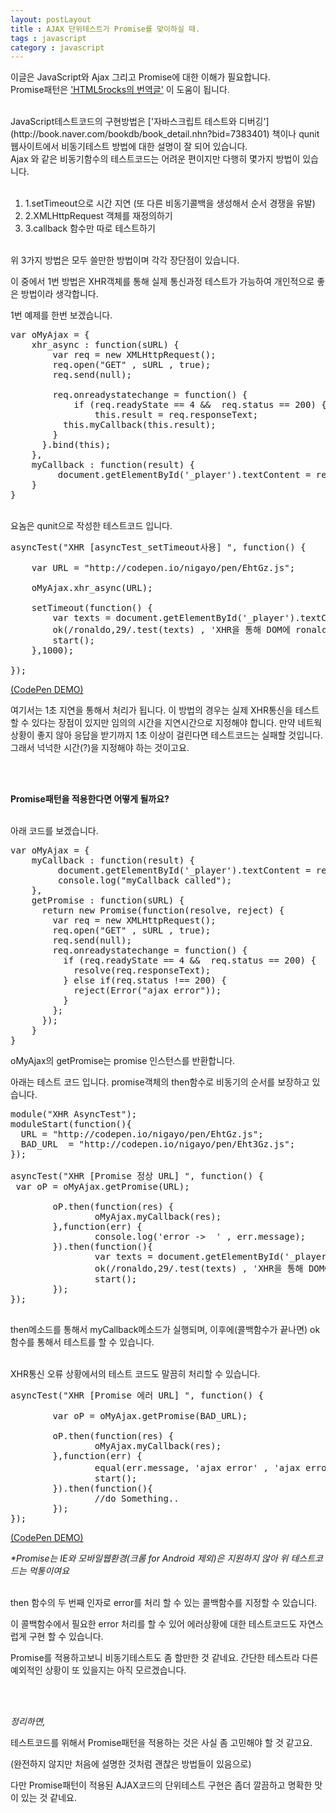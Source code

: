 ```yaml
---
layout: postLayout
title : AJAX 단위테스트가 Promise를 맞이하실 때.
tags : javascript
category : javascript
---
```


이글은 JavaScript와 Ajax 그리고 Promise에 대한 이해가 필요합니다. <br>
Promise패턴은 ['HTML5rocks의 번역글'](http://www.html5rocks.com/ko/tutorials/es6/promises/ "Promise HTML5Rocks번역글") 이 도움이 됩니다.

<br>
JavaScript테스트코드의 구현방법은 ['자바스크립트 테스트와 디버깅'](http://book.naver.com/bookdb/book_detail.nhn?bid=7383401) 책이나 qunit 웹사이트에서 비동기테스트 방법에 대한 설명이 잘 되어 있습니다.

<br>
Ajax 와 같은 비동기함수의 테스트코드는 어려운 편이지만 다행히 몇가지 방법이 있습니다.<br/><br/>

1. 1.setTimeout으로 시간 지연 (또 다른 비동기콜백을 생성해서 순서 경쟁을 유발)
2. 2.XMLHttpRequest 객체를 재정의하기
3. 3.callback 함수만 따로 테스트하기

<br>
위 3가지 방법은 모두 쓸만한 방법이며 각각 장단점이 있습니다.

이 중에서 1번 방법은 XHR객체를 통해 실제 통신과정 테스트가 가능하여 개인적으로 좋은 방법이라 생각합니다.

1번 예제를 한번 보겠습니다.

<pre class="prettyprint">
var oMyAjax = {
 	xhr_async : function(sURL) {
 		var req = new XMLHttpRequest();
 		req.open("GET" , sURL , true);
 		req.send(null);

 		req.onreadystatechange = function() {
 			if (req.readyState == 4 &&  req.status == 200) {
 				this.result = req.responseText;
          this.myCallback(this.result);
        }
      }.bind(this);
    },
    myCallback : function(result) {
         document.getElementById('_player').textContent = result;
    }
}
</pre>

<br>
요놈은 qunit으로 작성한 테스트코드 입니다.

<pre class="prettyprint">
asyncTest("XHR [asyncTest_setTimeout사용] ", function() {

	var URL = "http://codepen.io/nigayo/pen/EhtGz.js";

    oMyAjax.xhr_async(URL);
  
    setTimeout(function() {
        var texts = document.getElementById('_player').textContent;
        ok(/ronaldo,29/.test(texts) , 'XHR을 통해 DOM에 ronaldo 텍스트가 있군요');
        start();
    },1000);
  
});
</pre>
[(CodePen DEMO)](http://codepen.io/nigayo/pen/BoezC?editors=001 "codepen demo page")

여기서는 1초 지연을 통해서 처리가 됩니다. 이 방법의 경우는 실제 XHR통신을 테스트 할 수 있다는 장점이 있지만 임의의 시간을 지연시간으로 지정해야 합니다.
만약 네트웍 상황이 좋지 않아 응답을 받기까지 1초 이상이 걸린다면 테스트코드는 실패할 것입니다. 그래서 넉넉한 시간(?)을 지정해야 하는 것이고요.

<br><br>

**Promise패턴을 적용한다면 어떻게 될까요?**
<br><br>

아래 코드를 보겠습니다. 

<pre class="prettyprint">
var oMyAjax = {
    myCallback : function(result) {
         document.getElementById('_player').textContent = result;
         console.log("myCallback called");
    }, 
    getPromise : function(sURL) {
      return new Promise(function(resolve, reject) {
        var req = new XMLHttpRequest();
        req.open("GET" , sURL , true);
        req.send(null);
        req.onreadystatechange = function() {
          if (req.readyState == 4 &&  req.status == 200) {
            resolve(req.responseText);
          } else if(req.status !== 200) {
            reject(Error("ajax error"));
          }
        };
      });
    }
}
</pre>

oMyAjax의 getPromise는 promise 인스턴스를 반환합니다.

아래는 테스트 코드 입니다. promise객체의 then함수로 비동기의 순서를 보장하고 있습니다.

<pre class="prettyprint">
module("XHR AsyncTest");
moduleStart(function(){
  URL = "http://codepen.io/nigayo/pen/EhtGz.js";
  BAD_URL  = "http://codepen.io/nigayo/pen/Eht3Gz.js";  
});

asyncTest("XHR [Promise 정상 URL] ", function() {
 var oP = oMyAjax.getPromise(URL);
      
        oP.then(function(res) {
                oMyAjax.myCallback(res);
        },function(err) {
                console.log('error ->  ' , err.message);
        }).then(function(){
                var texts = document.getElementById('_player').textContent;
                ok(/ronaldo,29/.test(texts) , 'XHR을 통해 DOM에 ronaldo 텍스트가 있군요');
                start();
        });
});

</pre>

then메소드를 통해서 myCallback메소드가 실행되며, 이후에(콜백함수가 끝나면) ok 함수를 통해서 테스트를 할 수 있습니다.

<br>
XHR통신 오류 상황에서의 테스트 코드도 말끔히 처리할 수 있습니다.

<pre class="prettyprint">
asyncTest("XHR [Promise 에러 URL] ", function() {

        var oP = oMyAjax.getPromise(BAD_URL);
      
        oP.then(function(res) {
                oMyAjax.myCallback(res);
        },function(err) {
                equal(err.message, 'ajax error' , 'ajax error 처리가 정상이군요');
                start();
        }).then(function(){
                //do Something..
        });
});
</pre>
[(CodePen DEMO)](http://codepen.io/nigayo/pen/CvBHf/?editors=001 "codepen demo page")

<i>*Promise는 IE와 모바일웹환경(크롬 for Android 제외)은 지원하지 않아 위 테스트코드는 먹통이여요</i>

<br> 
then 함수의 두 번째 인자로 error를 처리 할 수 있는 콜백함수를 지정할 수 있습니다.

이 콜백함수에서 필요한 error 처리를 할 수 있어 에러상황에 대한 테스트코드도 자연스럽게 구현 할 수 있습니다.

Promise를 적용하고보니 비동기테스트도 좀 할만한 것 같네요. 간단한 테스트라 다른 예외적인 상황이 또 있을지는 아직 모르겠습니다.

<br>
<br>

<em>정리하면,</em>

테스트코드를 위해서 Promise패턴을 적용하는 것은 사실 좀 고민해야 할 것 같고요.

(완전하지 않지만 처음에 설명한 것처럼 괜찮은 방법들이 있음으로)

다만 Promise패턴이 적용된 AJAX코드의 단위테스트 구현은 좀더 깔끔하고 명확한 맛이 있는 것 같네요.



